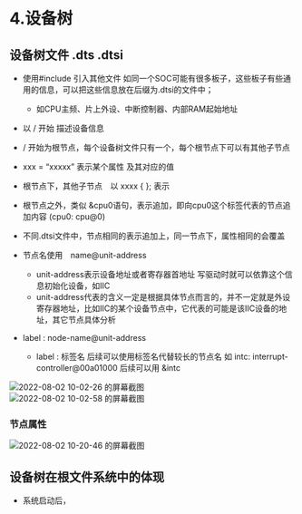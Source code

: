 # 4.设备树  


## 设备树文件  .dts  .dtsi

* 使用#include 引入其他文件   如同一个SOC可能有很多板子，这些板子有些通用的信息，可以把这些信息放在后缀为.dtsi的文件中；  
    * 如CPU主频、片上外设、中断控制器、内部RAM起始地址  

* 以 / 开始  描述设备信息

* / 开始为根节点，每个设备树文件只有一个，每个根节点下可以有其他子节点  
* xxx = “xxxxx”  表示某个属性 及其对应的值  

* 根节点下，其他子节点　以 xxxx { }; 表示  
* 根节点之外，类似 &cpu0语句，表示追加，即向cpu0这个标签代表的节点追加内容 (cpu0: cpu@0)  
* 不同.dtsi文件中，节点相同的表示追加上，同一节点下，属性相同的会覆盖  

* 节点名使用　name@unit-address  
    * unit-address表示设备地址或者寄存器首地址  写驱动时就可以依靠这个信息初始化设备，如IIC
    * unit-address代表的含义一定是根据具体节点而言的，并不一定就是外设寄存器地址，比如IIC的某个设备节点中，它代表的可能是该IIC设备的地址，其它节点具体分析  
* label : node-name@unit-address    
    * label : 标签名  后续可以使用标签名代替较长的节点名  如 intc: interrupt-controller@00a01000  后续可以用 &intc

![2022-08-02 10-02-26 的屏幕截图](https://user-images.githubusercontent.com/58176267/182275962-56331b8f-82b4-4f16-8a45-98b20b5b1a1a.png)  
![2022-08-02 10-02-58 的屏幕截图](https://user-images.githubusercontent.com/58176267/182275980-f74e111e-6792-49c0-bab1-795a1e09e5ac.png)  


### 节点属性  

![2022-08-02 10-20-46 的屏幕截图](https://user-images.githubusercontent.com/58176267/182277774-be914cf6-daaa-472d-80fc-13ce02937f38.png)  


## 设备树在根文件系统中的体现  

* 系统启动后，






